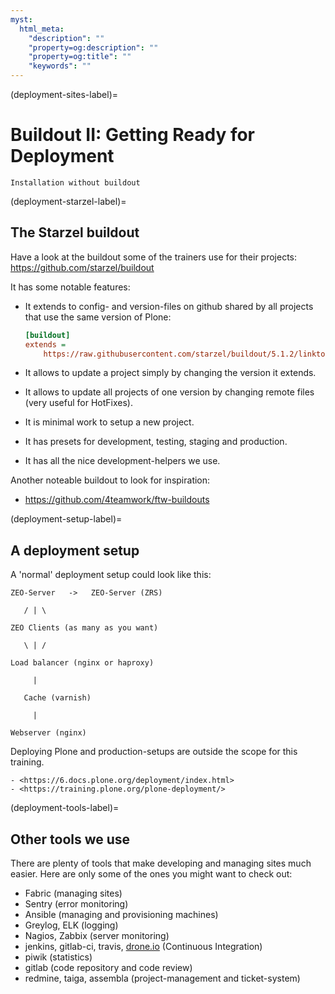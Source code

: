 ```yaml
---
myst:
  html_meta:
    "description": ""
    "property=og:description": ""
    "property=og:title": ""
    "keywords": ""
---
```


(deployment-sites-label)=

# Buildout II: Getting Ready for Deployment

```{todo}
Installation without buildout
```


(deployment-starzel-label)=

## The Starzel buildout

Have a look at the buildout some of the trainers use for their projects: <https://github.com/starzel/buildout>

It has some notable features:

- It extends to config- and version-files on github shared by all projects that use the same version of Plone:

  ```cfg
  [buildout]
  extends =
      https://raw.githubusercontent.com/starzel/buildout/5.1.2/linkto/base.cfg
  ```

- It allows to update a project simply by changing the version it extends.

- It allows to update all projects of one version by changing remote files (very useful for HotFixes).

- It is minimal work to setup a new project.

- It has presets for development, testing, staging and production.

- It has all the nice development-helpers we use.

Another noteable buildout to look for inspiration:

- <https://github.com/4teamwork/ftw-buildouts>

(deployment-setup-label)=

## A deployment setup

A 'normal' deployment setup could look like this:

```text
ZEO-Server   ->   ZEO-Server (ZRS)

   / | \

ZEO Clients (as many as you want)

   \ | /

Load balancer (nginx or haproxy)

     |

   Cache (varnish)

     |

Webserver (nginx)
```

Deploying Plone and production-setups are outside the scope for this training.

```{seealso}
- <https://6.docs.plone.org/deployment/index.html>
- <https://training.plone.org/plone-deployment/>
```

(deployment-tools-label)=

## Other tools we use

There are plenty of tools that make developing and managing sites much easier. Here are only some of the ones you might want to check out:

- Fabric (managing sites)
- Sentry (error monitoring)
- Ansible (managing and provisioning machines)
- Greylog, ELK (logging)
- Nagios, Zabbix (server monitoring)
- jenkins, gitlab-ci, travis, [drone.io](https://www.drone.io/) (Continuous Integration)
- piwik (statistics)
- gitlab (code repository and code review)
- redmine, taiga, assembla (project-management and ticket-system)
